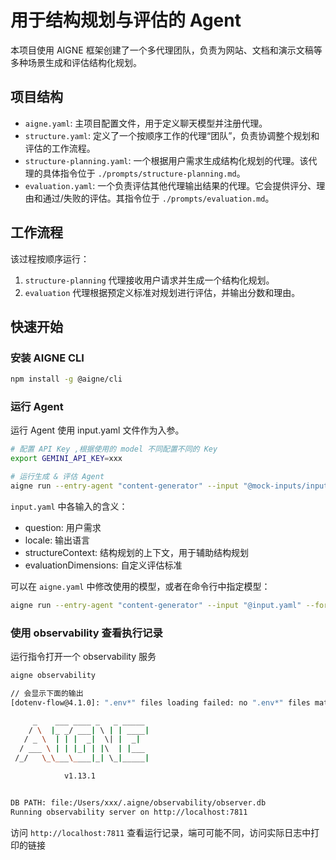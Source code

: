 # 用于结构规划与评估的 Agent

本项目使用 AIGNE 框架创建了一个多代理团队，负责为网站、文档和演示文稿等多种场景生成和评估结构化规划。

## 项目结构

-   `aigne.yaml`: 主项目配置文件，用于定义聊天模型并注册代理。
-   `structure.yaml`: 定义了一个按顺序工作的代理“团队”，负责协调整个规划和评估的工作流程。
-   `structure-planning.yaml`: 一个根据用户需求生成结构化规划的代理。该代理的具体指令位于 `./prompts/structure-planning.md`。
-   `evaluation.yaml`: 一个负责评估其他代理输出结果的代理。它会提供评分、理由和通过/失败的评估。其指令位于 `./prompts/evaluation.md`。
## 工作流程

该过程按顺序运行：
1.  `structure-planning` 代理接收用户请求并生成一个结构化规划。
3.  `evaluation` 代理根据预定义标准对规划进行评估，并输出分数和理由。

## 快速开始

### 安装 AIGNE CLI

```bash
npm install -g @aigne/cli
```

### 运行 Agent

运行 Agent 使用 input.yaml 文件作为入参。

```bash
# 配置 API Key ,根据使用的 model 不同配置不同的 Key
export GEMINI_API_KEY=xxx

# 运行生成 & 评估 Agent
aigne run --entry-agent "content-generator" --input "@mock-inputs/input.yaml" --format yaml
```

`input.yaml` 中各输入的含义：

- question: 用户需求
- locale: 输出语言
- structureContext: 结构规划的上下文，用于辅助结构规划
- evaluationDimensions: 自定义评估标准

可以在 `aigne.yaml` 中修改使用的模型，或者在命令行中指定模型：

```bash
aigne run --entry-agent "content-generator" --input "@input.yaml" --format yaml --model openai:gpt-4o
```

### 使用 observability 查看执行记录

运行指令打开一个 observability 服务

```bash 
aigne observability

// 会显示下面的输出
[dotenv-flow@4.1.0]: ".env*" files loading failed: no ".env*" files matching pattern ".env[.node_env][.local]" in "/Users/xxx/arcblock/code/pages-kit/packages/pages-kit-agents/aigne" dir undefined

     _    ___ ____ _   _ _____
    / \  |_ _/ ___| \ | | ____|
   / _ \  | | |  _|  \| |  _|
  / ___ \ | | |_| | |\  | |___
 /_/   \_\___\____|_| \_|_____|

            v1.13.1


DB PATH: file:/Users/xxx/.aigne/observability/observer.db
Running observability server on http://localhost:7811
```

访问 `http://localhost:7811` 查看运行记录，端可可能不同，访问实际日志中打印的链接 